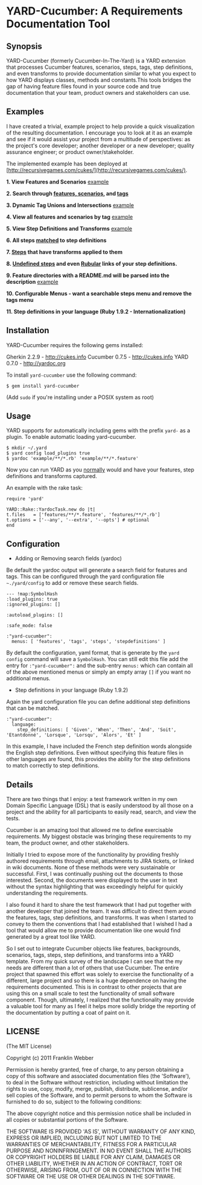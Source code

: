 YARD-Cucumber: A Requirements Documentation Tool
====================================

Synopsis
--------

YARD-Cucumber (formerly Cucumber-In-The-Yard) is a YARD extension that processes
Cucumber features, scenarios, steps, tags, step definitions, and even transforms 
to provide documentation similar to what you expect to how YARD displays classes, 
methods and constants.This tools bridges the gap of having feature files found in
your source code and true documentation that your team, product owners and
stakeholders can use.

Examples
--------

I have created a trivial, example project to help provide a quick 
visualization of the resulting documentation. I encourage you to look at it as 
an example and see if it would assist your project from a multitude of 
perspectives: as the project's core developer; another developer or a new 
developer; quality assurance engineer; or product owner/stakeholder.

The implemented example has been deployed at [http://recursivegames.com/cukes/](http://recursivegames.com/cukes/).

**1. View Features and Scenarios** [example](http://recursivegames.com/cukes/requirements.html)

**2. Search through [features, scenarios](http://recursivegames.com/cukes/feature_list.html), and [tags](http://recursivegames.com/cukes/tag_list.html)**

**3. Dynamic Tag Unions and Intersections** [example](http://recursivegames.com/cukes/requirements/tags.html)

**4. View all features and scenarios by tag** [example](http://recursivegames.com/cukes/requirements/tags/bvt.html)

**5. View Step Definitions and Transforms** [example](http://recursivegames.com/cukes/requirements/step_transformers.html)

**6. All steps [matched](http://recursivegames.com/cukes/requirements/step_transformers.html#definition_5-stepdefinition) to step definitions**

**7. [Steps](http://recursivegames.com/cukes/requirements/step_transformers.html#step_transform7-steptransform) that have transforms applied to them**

**8. [Undefined steps](http://recursivegames.com/cukes/requirements/step_transformers.html#undefined_steps) and even [Rubular](http://rubular.com/) links of your step definitions.**

**9. Feature directories with a README.md will be parsed into the description** [example](http://recursivegames.com/cukes/requirements/example/child_feature.html)

**10. Configurable Menus - want a searchable steps menu and remove the tags menu**

**11. Step definitions in your language (Ruby 1.9.2 - Internationalization)**

Installation
------------

YARD-Cucumber requires the following gems installed:

Gherkin 2.2.9 - http://cukes.info
Cucumber 0.7.5 - http://cukes.info
YARD 0.7.0 - http://yardoc.org

To install `yard-cucumber` use the following command:

    $ gem install yard-cucumber

(Add `sudo` if you're installing under a POSIX system as root)

Usage
-----

YARD supports for automatically including gems with the prefix `yard-` 
as a plugin. To enable automatic loading yard-cucumber. 

    $ mkdir ~/.yard
    $ yard config load_plugins true
    $ yardoc 'example/**/*.rb' 'example/**/*.feature'

Now you can run YARD as you [normally](https://github.com/lsegal/yard) would and 
have your features, step definitions and transforms captured.

An example with the rake task:

    require 'yard'

    YARD::Rake::YardocTask.new do |t|
    t.files   = ['features/**/*.feature', 'features/**/*.rb']
    t.options = ['--any', '--extra', '--opts'] # optional
    end


Configuration
-------------

* Adding or Removing search fields (yardoc)

Be default the yardoc output will generate a search field for features and tags.
This can be configured through the yard configuration file `~./yard/config` to
add or remove these search fields.
  
    --- !map:SymbolHash 
    :load_plugins: true
    :ignored_plugins: []

    :autoload_plugins: []

    :safe_mode: false
    
    :"yard-cucumber": 
      menus: [ 'features', 'tags', 'steps', 'stepdefinitions' ]


By default the configuration, yaml format, that is generate by the `yard config` 
command will save a `SymbolHash`. You can still edit this file add the entry for 
`:"yard-cucumber":` and the sub-entry `menus:` which can contain all of the above
mentioned menus or simply an empty array `[]` if you want no additional menus.

* Step definitions in your language (Ruby 1.9.2)

Again the yard configuration file you can define additional step definitions that
can be matched.

    :"yard-cucumber": 
      language: 
        step_definitions: [ 'Given', 'When', 'Then', 'And', 'Soit', 'Etantdonné', 'Lorsque', 'Lorsqu', 'Alors', 'Et' ]

In this example, I have included the French step definition words alongside the
English step definitions. Even without specifying this feature files in other
languages are found, this provides the ability for the step definitions to match
correctly to step definitions.

Details
--------

There are two things that I enjoy: a test framework written in my own Domain
Specific Language (DSL) that is easily understood by all those on a project
and the ability for all participants to easily read, search, and view the tests.

Cucumber is an amazing tool that allowed me to define exercisable requirements. 
My biggest obstacle was bringing these requirements to my team, the product
owner, and other stakeholders.

Initially I tried to expose more of the functionality by providing freshly
authored requirements through email, attachments to JIRA tickets, or linked in
wiki documents. None of these methods were very sustainable or successful. 
First, I was continually pushing out the documents to those interested. 
Second, the documents were displayed to the user in text without the syntax
highlighting that was exceedingly helpful for quickly understanding the requirements.

I also found it hard to share the test framework that I had put together with
another developer that joined the team. It was difficult to direct them around
the features, tags, step definitions, and transforms. It was when I started to 
convey to them the conventions that I had established that I wished I had a
tool that would allow me to provide documentation like one would find generated 
by a great tool like YARD.

So I set out to integrate Cucumber objects like features, backgrounds, 
scenarios, tags, steps, step definitions, and transforms into a YARD template.
From my quick survey of the landscape I can see that the my needs are
different than a lot of others that use Cucumber.  The entire project that
spawned this effort was solely to exercise the functionality of a different,
large project and so there is a huge dependence on having the requirements
documented.  This is in contrast to other projects that are using this on a
small scale to test the functionality of small software component.  Though,
ultimately, I realized that the functionality may provide a valuable tool for
many as I feel it helps more solidly bridge the reporting of the documentation
by putting a coat of paint on it.


LICENSE
-------

(The MIT License)

Copyright (c) 2011 Franklin Webber

Permission is hereby granted, free of charge, to any person obtaining
a copy of this software and associated documentation files (the
'Software'), to deal in the Software without restriction, including
without limitation the rights to use, copy, modify, merge, publish,
distribute, sublicense, and/or sell copies of the Software, and to
permit persons to whom the Software is furnished to do so, subject to
the following conditions:

The above copyright notice and this permission notice shall be
included in all copies or substantial portions of the Software.

THE SOFTWARE IS PROVIDED 'AS IS', WITHOUT WARRANTY OF ANY KIND,
EXPRESS OR IMPLIED, INCLUDING BUT NOT LIMITED TO THE WARRANTIES OF
MERCHANTABILITY, FITNESS FOR A PARTICULAR PURPOSE AND NONINFRINGEMENT.
IN NO EVENT SHALL THE AUTHORS OR COPYRIGHT HOLDERS BE LIABLE FOR ANY
CLAIM, DAMAGES OR OTHER LIABILITY, WHETHER IN AN ACTION OF CONTRACT,
TORT OR OTHERWISE, ARISING FROM, OUT OF OR IN CONNECTION WITH THE
SOFTWARE OR THE USE OR OTHER DEALINGS IN THE SOFTWARE.